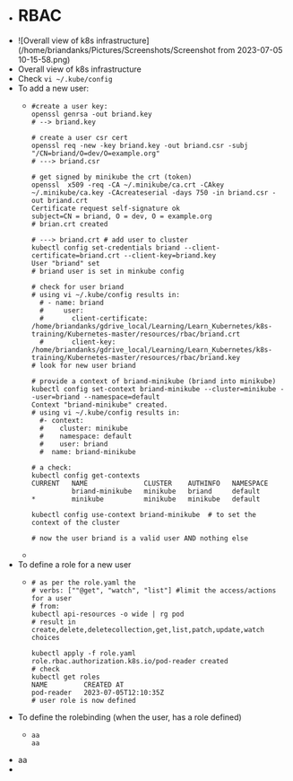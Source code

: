 - # RBAC
- ![Overall view of k8s infrastructure](/home/briandanks/Pictures/Screenshots/Screenshot from 2023-07-05 10-15-58.png)
- Overall view of k8s infrastructure
- Check `vi ~/.kube/config`
- To add a new user:
	- ```
	  #create a user key: 
	  openssl genrsa -out briand.key
	  # --> briand.key
	  
	  # create a user csr cert
	  openssl req -new -key briand.key -out briand.csr -subj "/CN=briand/O=dev/O=example.org"
	  # ---> briand.csr
	  
	  # get signed by minikube the crt (token)
	  openssl  x509 -req -CA ~/.minikube/ca.crt -CAkey ~/.minikube/ca.key -CAcreateserial -days 750 -in briand.csr -out briand.crt
	  Certificate request self-signature ok
	  subject=CN = briand, O = dev, O = example.org
	  # brian.crt created
	  
	  # ---> briand.crt # add user to cluster
	  kubectl config set-credentials briand --client-certificate=briand.crt --client-key=briand.key
	  User "briand" set
	  # briand user is set in minkube config
	  
	  # check for user briand
	  # using vi ~/.kube/config results in:
	  	# - name: briand
	  	#     user:
	  	#       client-certificate: /home/briandanks/gdrive_local/Learning/Learn_Kubernetes/k8s-training/Kubernetes-master/resources/rbac/briand.crt
	  	#       client-key: /home/briandanks/gdrive_local/Learning/Learn_Kubernetes/k8s-training/Kubernetes-master/resources/rbac/briand.key
	  # look for new user briand
	  
	  # provide a context of briand-minikube (briand into minikube)
	  kubectl config set-context briand-minikube --cluster=minikube --user=briand --namespace=default
	  Context "briand-minikube" created.
	  # using vi ~/.kube/config results in:
	  	#- context:
	  	#    cluster: minikube
	  	#    namespace: default
	  	#    user: briand
	  	#  name: briand-minikube
	  
	  # a check:
	  kubectl config get-contexts
	  CURRENT   NAME              CLUSTER    AUTHINFO   NAMESPACE
	            briand-minikube   minikube   briand     default
	  *         minikube          minikube   minikube   default
	  
	  kubectl config use-context briand-minikube  # to set the context of the cluster
	  
	  # now the user briand is a valid user AND nothing else
	  ```
	-
- To define a role for a new user
	- ```
	  # as per the role.yaml the
	  # verbs: [""@get", "watch", "list"] #limit the access/actions for a user
	  # from: 
	  kubectl api-resources -o wide | rg pod
	  # result in create,delete,deletecollection,get,list,patch,update,watch choices
	  
	  kubectl apply -f role.yaml
	  role.rbac.authorization.k8s.io/pod-reader created
	  # check
	  kubectl get roles
	  NAME         CREATED AT
	  pod-reader   2023-07-05T12:10:35Z
	  # user role is now defined
	  ```
- To define the rolebinding (when the user, has a role defined)
	- ```
	  aa
	  aa
	  ```
- aa
-